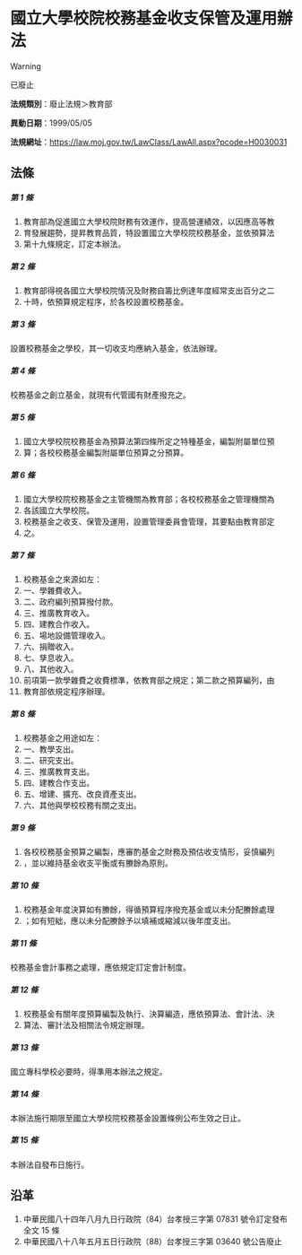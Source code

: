# 國立大學校院校務基金收支保管及運用辦法
> [!WARNING]
> 已廢止

**法規類別**：廢止法規＞教育部

**異動日期**：1999/05/05  

**法規網址**：https://law.moj.gov.tw/LawClass/LawAll.aspx?pcode=H0030031



## 法條
##### 第 1 條
1. 教育部為促進國立大學校院財務有效運作，提高營運績效，以因應高等教
1. 育發展趨勢，提昇教育品質，特設置國立大學校院校務基金，並依預算法
1. 第十九條規定，訂定本辦法。                                      

##### 第 2 條
1. 教育部得視各國立大學校院情況及財務自籌比例達年度經常支出百分之二
1. 十時，依預算規定程序，於各校設置校務基金。

##### 第 3 條
設置校務基金之學校，其一切收支均應納入基金，依法辦理。          

##### 第 4 條
校務基金之創立基金，就現有代管國有財產撥充之。

##### 第 5 條
1. 國立大學校院校務基金為預算法第四條所定之特種基金，編製附屬單位預
1. 算；各校校務基金編製附屬單位預算之分預算。                      

##### 第 6 條
1. 國立大學校院校務基金之主管機關為教育部；各校校務基金之管理機關為
1. 各該國立大學校院。                                              
1. 校務基金之收支、保管及運用，設置管理委員會管理，其要點由教育部定
1. 之。                                                            

##### 第 7 條
1. 校務基金之來源如左：　                                          
1. 一、學雜費收入。                                                
1. 二、政府編列預算撥付款。                                        
1. 三、推廣教育收入。                                              
1. 四、建教合作收入。                                              
1. 五、場地設備管理收入。
1. 六、捐贈收入。                                                  
1. 七、孳息收入。                                                  
1. 八、其他收入。                                                  
1. 前項第一款學雜費之收費標準，依教育部之規定；第二款之預算編列，由
1. 教育部依規定程序辦理。                                          

##### 第 8 條
1. 校務基金之用途如左：                                            
1. 一、教學支出。                                                  
1. 二、研究支出。                                                  
1. 三、推廣教育支出。                                              
1. 四、建教合作支出。                                              
1. 五、增建、擴充、改良資產支出。                                  
1. 六、其他與學校校務有關之支出。                                  

##### 第 9 條
1. 各校校務基金預算之編製，應審酌基金之財務及預估收支情形，妥慎編列
1. ，並以維持基金收支平衡或有賸餘為原則。                          

##### 第 10 條
1. 校務基金年度決算如有賸餘，得循預算程序撥充基金或以未分配賸餘處理
1. ；如有短絀，應以未分配賸餘予以填補或縮減以後年度支出。          

##### 第 11 條
校務基金會計事務之處理，應依規定訂定會計制度。                  

##### 第 12 條
1. 校務基金有關年度預算編製及執行、決算編造，應依預算法、會計法、決
1. 算法、審計法及相關法令規定辦理。                                

##### 第 13 條
國立專科學校必要時，得準用本辦法之規定。                        

##### 第 14 條
本辦法施行期限至國立大學校院校務基金設置條例公布生效之日止。

##### 第 15 條
本辦法自發布日施行。                                            

## 沿革
1. 中華民國八十四年八月九日行政院（84）台孝授三字第 07831  號令訂定發布全文 15 條
1. 中華民國八十八年五月五日行政院（88）台孝授三字第 03640  號公告廢止

